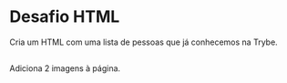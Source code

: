 # Desafio HTML
Cria um HTML com uma lista de pessoas que já conhecemos na Trybe.
## 
Adiciona 2 imagens à página.